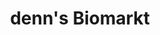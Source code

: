---
title: "denn's Biomarkt"
url: /nuernberg/denns-biomarkt-allersberger-strasse/
shop: Supermarkt
---